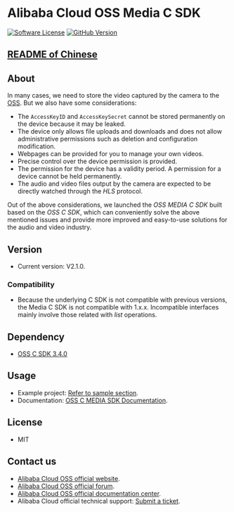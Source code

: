 ﻿# Alibaba Cloud OSS Media C SDK 

[![Software License](https://img.shields.io/badge/license-MIT-brightgreen.svg)](LICENSE)
[![GitHub Version](https://badge.fury.io/gh/aliyun%2Faliyun-media-c-sdk.svg)](https://badge.fury.io/gh/aliyun%2Faliyun-media-c-sdk)


## [README of Chinese](https://github.com/aliyun/aliyun-media-c-sdk/blob/master/README-CN.md)

## About
In many cases, we need to store the video captured by the camera to the [OSS](https://www.aliyun.com/product/oss). But we also have some considerations:

- The `AccessKeyID` and `AccessKeySecret` cannot be stored permanently on the device because it may be leaked.
- The device only allows file uploads and downloads and does not allow administrative permissions such as deletion and configuration modification.
- Webpages can be provided for you to manage your own videos.
- Precise control over the device permission is provided.
- The permission for the device has a validity period. A permission for a device cannot be held permanently.
- The audio and video files output by the camera are expected to be directly watched through the *HLS* protocol.

Out of the above considerations, we launched the *OSS MEDIA C SDK* built based on the *OSS C SDK*, which can conveniently solve the above mentioned issues and provide more improved and easy-to-use solutions for the audio and video industry.

## Version
 - Current version: V2.1.0. 

### Compatibility
- Because the underlying C SDK is not compatible with previous versions, the Media C SDK is not compatible with 1.x.x. Incompatible interfaces mainly involve those related with *list* operations. 

## Dependency
 - [OSS C SDK 3.4.0](https://github.com/aliyun/aliyun-oss-c-sdk)

## Usage
 - Example project: [Refer to sample section](sample/).
 - Documentation: [OSS C MEDIA SDK Documentation](https://help.aliyun.com/document_detail/oss/sdk/media-c-sdk/preface.html). 

## License

- MIT

## Contact us
- [Alibaba Cloud OSS official website](http://oss.aliyun.com).
- [Alibaba Cloud OSS official forum](http://bbs.aliyun.com). 
- [Alibaba Cloud OSS official documentation center](http://www.aliyun.com/product/oss#Docs).
- Alibaba Cloud official technical support: [Submit a ticket](https://workorder.console.aliyun.com/#/ticket/createIndex).
